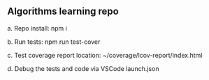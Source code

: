 Algorithms learning repo
--------------------------
a. Repo install: npm i

b. Run tests: npm run test-cover

c. Test coverage report location: ~/coverage/lcov-report/index.html

d. Debug the tests and code via VSCode launch.json
